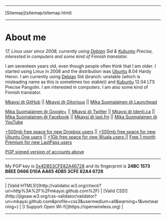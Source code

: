 <!DOCTYPE html> 
<html>
<head>
<meta charset="UTF-8" />
<meta name="description" content="A little information about me and links to my social media accounts and referral links to give you and me more space (or whatever they give) in different services :)" />
<meta name="keywords" content="about,me,Mkaysi,Mika,Suomalainen,GitHub,Gitorious,Google,Twitter,Identi.ca,Facebook,Last.fm,YouTube,Debian,Ubuntu,Linux,computers,Dropbox,Ubuntu,one,u1,Lacie,Wuala,valid,HTML5,referral,promo,code" />
<meta name="author" content="Mika Suomalainen" />
<link rel="canonical" href="http://mkaysi.github.com/index.html">
<title>Mkaysi's homepage</title>
<link rel="stylesheet" type="text/css" href="tyyli.css" />
</head>
<hr/>
[Sitemap](sitemap/sitemap.html)
<hr/>

# About me

<em>17, Linux user since 2008, currently using [Debian] Sid & [Kubuntu] Precise, interested in computers and some kind of Finnish translator.</em>

<!-- Now it's somewhere where I can copy-paste it easily to social media services :D -->

I am seventeen years old, even though people often think that I am older. I started using Linux in 2008 and the distribution was [Ubuntu] 8.04 Hardy Heron. I am currently using [Debian] Sid (branch: unstable (which is misleading name as this is sometimes too stable)) and [Kubuntu] 12.04 LTS Precise Pangolin. I am interested in computers. I am also some kind of Finnish translator.

[Debian]:http://www.debian.org/
[Kubuntu]:http://www.kubuntu.org/
[Ubuntu]:http://www.ubuntu.com/

<a href="https://github.com/Mkaysi" >Mkaysi @ GitHub</a> || <a href="https://gitorious.org/~mkaysi" >Mkaysi @ Gitorious</a> || <a href="https://launchpad.net/~mkaysi" >Mika Suomalainen @ Launchpad</a> 

<a href="https://plus.google.com/113787158024729598288/posts" >Mika Suomalainen @ Google+</a> || <a href="https://twitter.com/Mkaysi" >Mkaysi @ Twitter</a> || <a href="https://identi.ca/mkaysi" >Mkaysi @ Identi.ca</a> || <a href="https://www.facebook.com/mika.suomalainen" >Mika Suomalainen @ Facebook</a> || <a href="http://www.last.fm/user/Mkaysi" >Mkaysi @ last.fm</a> || <a href="https://www.youtube.com/user/Mkaysi1" >Mika Suomalainen @ YouTube</a>

<a href="http://db.tt/y7fPYse" >+500mb free space for new Dropbox users</a> || <a href="https://one.ubuntu.com/referrals/referee/386817/" >+500mb free space for new Ubuntu One users</a> || <a href="http://www.wuala.com/referral/KBM7654P7HB37KBN4MCF" > +1Gb free space for new Wuala users </a> || <a href="https://lastpass.com/f?884346" > Free 1 month Premium for new LastPass users </a>

[PGP signed version of accounts above](socialmedia.txt)

[GH pages]:http://pages.github.com/

<hr/>

My PGP key is [0x4DB53CFE82A46728] and its fingerprint is <strong>24BC 1573 B8EE D666 D10A  AA65 4DB5 3CFE 82A4 6728</strong>

[0x4DB53CFE82A46728]:PGP/0x82A46728.txt

<hr/>
<p>
| [Valid HTML5!](http://validator.w3.org/check?uri=http%3A%2F%2Fmkaysi.github.com%2F) |
[Valid CSS!](http://jigsaw.w3.org/css-validator/validator?uri=mkaysi.github.com&profile=css3&usermedium=all&warning=1&vextwarning=) |
[I Support Open Wi-fi](https://openwireless.org) |
</p>
<hr/>
</body>
</HTML>
